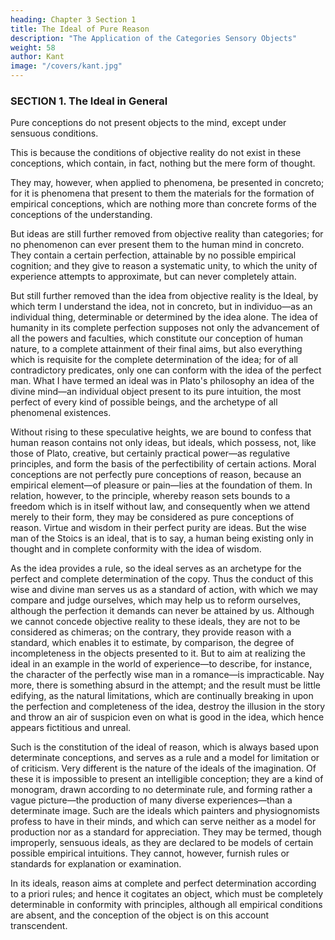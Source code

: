 ```yaml
---
heading: Chapter 3 Section 1
title: The Ideal of Pure Reason
description: "The Application of the Categories Sensory Objects"
weight: 58
author: Kant
image: "/covers/kant.jpg"
---
```



### SECTION 1. The Ideal in General

Pure conceptions do not present objects to the mind, except under sensuous conditions.

This is because the conditions of objective reality do not exist in these conceptions, which contain, in fact, nothing but the mere form of thought.

They may, however, when applied to phenomena, be presented in concreto; for it is phenomena that present to them the materials for the formation of empirical conceptions, which are nothing more than concrete forms of the conceptions of the understanding. 

But ideas are still further removed from objective reality than categories; for no phenomenon can ever present them to the human mind in concreto. They contain a certain perfection, attainable by no possible empirical cognition; and they give to reason a systematic unity, to which the unity of experience attempts to approximate, but can never completely attain.

But still further removed than the idea from objective reality is the Ideal, by which term I understand the idea, not in concreto, but in individuo—as an individual thing, determinable or determined by the idea alone. The idea of humanity in its complete perfection supposes not only the advancement of all the powers and faculties, which constitute our conception of human nature, to a complete attainment of their final aims, but also everything which is requisite for the complete determination of the idea; for of all contradictory predicates, only one can conform with the idea of the perfect man. What I have termed an ideal was in Plato's philosophy an idea of the divine mind—an individual object present to its pure intuition, the most perfect of every kind of possible beings, and the archetype of all phenomenal existences.

Without rising to these speculative heights, we are bound to confess that human reason contains not only ideas, but ideals, which possess, not, like those of Plato, creative, but certainly practical power—as regulative principles, and form the basis of the perfectibility of certain actions. Moral conceptions are not perfectly pure conceptions of reason, because an empirical element—of pleasure or pain—lies at the foundation of them. In relation, however, to the principle, whereby reason sets bounds to a freedom which is in itself without law, and consequently when we attend merely to their form, they may be considered as pure conceptions of reason. Virtue and wisdom in their perfect purity are ideas. But the wise man of the Stoics is an ideal, that is to say, a human being existing only in thought and in complete conformity with the idea of wisdom.

As the idea provides a rule, so the ideal serves as an archetype for the perfect and complete determination of the copy. Thus the conduct of this wise and divine man serves us as a standard of action, with which we may compare and judge ourselves, which may help us to reform ourselves, although the perfection it demands can never be attained by us. Although we cannot concede objective reality to these ideals, they are not to be considered as chimeras; on the contrary, they provide reason with a standard, which enables it to estimate, by comparison, the degree of incompleteness in the objects presented to it. But to aim at realizing the ideal in an example in the world of experience—to describe, for instance, the character of the perfectly wise man in a romance—is impracticable. Nay more, there is something absurd in the attempt; and the result must be little edifying, as the natural limitations, which are continually breaking in upon the perfection and completeness of the idea, destroy the illusion in the story and throw an air of suspicion even on what is good in the idea, which hence appears fictitious and unreal.

Such is the constitution of the ideal of reason, which is always based upon determinate conceptions, and serves as a rule and a model for limitation or of criticism. Very different is the nature of the ideals of the imagination. Of these it is impossible to present an intelligible conception; they are a kind of monogram, drawn according to no determinate rule, and forming rather a vague picture—the production of many diverse experiences—than a determinate image. Such are the ideals which painters and physiognomists profess to have in their minds, and which can serve neither as a model for production nor as a standard for appreciation. They may be termed, though improperly, sensuous ideals, as they are declared to be models of certain possible empirical intuitions. They cannot, however, furnish rules or standards for explanation or examination.

In its ideals, reason aims at complete and perfect determination according to a priori rules; and hence it cogitates an object, which must be completely determinable in conformity with principles, although all empirical conditions are absent, and the conception of the object is on this account transcendent.

